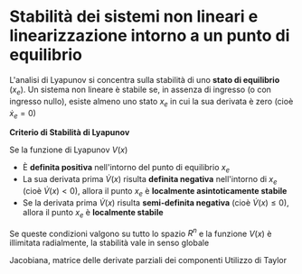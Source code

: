 # Stabilità dei sistemi non lineari e linearizzazione intorno a un punto di equilibrio
L'analisi di Lyapunov si concentra sulla stabilità di uno **stato di equilibrio** ($x_e$). Un sistema non lineare è stabile se, in assenza di ingresso (o con ingresso nullo), esiste almeno uno stato $x_e$  in cui la sua derivata è zero (cioè $\dot{x}_e = 0$)

**Criterio di Stabilità di Lyapunov**

Se la funzione di Lyapunov $V(x)$

- È **definita positiva** nell'intorno del punto di equilibrio $x_e$
- La sua derivata prima $\dot{V}(x)$ risulta **definita negativa** nell'intorno di $x_e$ (cioè $\dot{V}(x) < 0$), allora il punto $x_e$ è **localmente asintoticamente stabile**
- Se la derivata prima $\dot{V}(x)$ risulta **semi-definita negativa** (cioè $\dot{V}(x) \leq 0$), allora il punto $x_e$ è **localmente stabile**

Se queste condizioni valgono su tutto lo spazio $R^n$ e la funzione $V(x)$ è illimitata radialmente, la stabilità vale in senso globale

Jacobiana, matrice delle derivate parziali dei componenti
Utilizzo di Taylor
